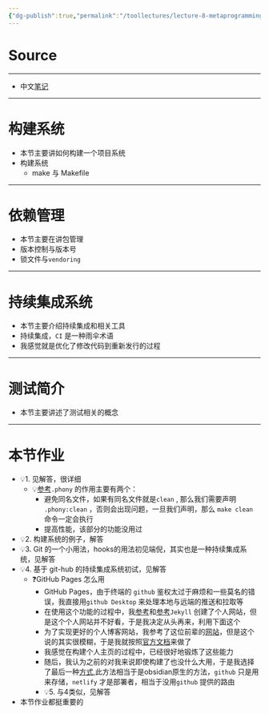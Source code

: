 ```yaml
---
{"dg-publish":true,"permalink":"/toollectures/lecture-8-metaprogramming/","dgPassFrontmatter":true}
---
```



# Source
---
- 中文[笔记](https://missing-semester-cn.github.io/2020/metaprogramming/)
---
# 构建系统

- 本节主要讲如何构建一个项目系统
- 构建系统
	- make 与 Makefile
---
# 依赖管理

- 本节主要在讲包管理
- 版本控制与版本号
- 锁文件与`vendoring` 
---
# 持续集成系统

- 本节主要介绍持续集成和相关工具
- 持续集成，`CI` 是一种雨伞术语
- 我感觉就是优化了修改代码到重新发行的过程
---
# 测试简介

- 本节主要讲述了测试相关的概念
---
# 本节作业

- 💡1. 见解答，很详细
	- 💡[参考](https://www.gnu.org/software/make/manual/html_node/Phony-Targets.html)`.phony` 的作用主要有两个：
		- 避免同名文件，如果有同名文件就是`clean` , 那么我们需要声明 `.phony:clean` ，否则会出现问题，一旦我们声明，那么 `make clean` 命令一定会执行
		- 提高性能，该部分的功能没用过
- 💡2. 构建系统的例子，解答
- 💡3. Git 的一个小用法，hooks的用法初见端倪，其实也是一种持续集成系统，见解答
- 💡4. 基于 git-hub 的持续集成系统初试，见解答
	- ❓GitHub Pages 怎么用
		- GitHub Pages，由于终端的 `github` 鉴权太过于麻烦和一些莫名的错误，我直接用`github Desktop` 来处理本地与远端的推送和拉取等
		- 在使用这个功能的过程中，我[参考](https://docs.github.com/en/pages/setting-up-a-github-pages-site-with-jekyll/about-github-pages-and-jekyll)和[参考](https://jekyllrb.com/docs/installation/#requirements)`Jekyll` 创建了个人网站，但是这个个人网站并不好看，于是我决定从头再来，利用下面这个
		- 为了实现更好的个人博客网站，我参考了这位前辈的[网站](https://linhandev.github.io/posts/Github-Page/)，但是这个说的其实很模糊，于是我就按照[官方文档](https://github.com/cotes2020/jekyll-theme-chirpy)来做了
		- 我感觉在构建个人主页的过程中，已经很好地锻炼了这些能力
		- 随后，我认为之前的对我来说即使构建了也没什么大用，于是我选择了最后一种[方式](https://b23.tv/VjZwEc1),此方法相当于是obsidian原生的方法，`github` 只是用来存储，`netlify` 才是部署者，相当于没用`github` 提供的路由
		- 💡5. 与4类似，见解答
- 本节作业都挺重要的